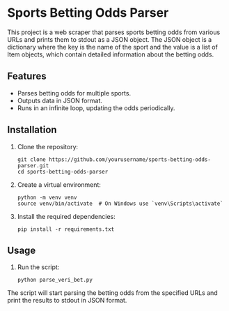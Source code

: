 # Sports Betting Odds Parser
This project is a web scraper that parses sports betting odds from various URLs and prints them to stdout as a JSON object. 
The JSON object is a dictionary where the key is the name of the sport and the value is a list of Item objects, which contain detailed information about the betting odds.

## Features
- Parses betting odds for multiple sports.
- Outputs data in JSON format.
- Runs in an infinite loop, updating the odds periodically.

## Installation

1. Clone the repository:<br>
   ```
   git clone https://github.com/yourusername/sports-betting-odds-parser.git
   cd sports-betting-odds-parser
   ```

2. Create a virtual environment:
   ```
   python -m venv venv
   source venv/bin/activate  # On Windows use `venv\Scripts\activate`
   ```
3. Install the required dependencies:
   ```
   pip install -r requirements.txt
   ```
## Usage

1. Run the script:
   ```
   python parse_veri_bet.py
   ```
The script will start parsing the betting odds from the specified URLs and print the results to stdout in JSON format.
